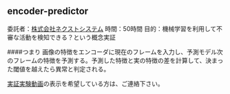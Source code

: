 ## encoder-predictor
委託者：[株式会社ネクストシステム](https://www.next-system.com/)
時間：50時間
目的：機械学習を利用して不審な活動を検知できる？という概念実証

####つまり
画像の特徴をエンコーダに現在のフレームを入力し、予測モデル次のフレームの特徴を予測する。予測した特徴と実の特徴の差を計算して、決まった閾値を越えたら異常と判定される。


[実証実験動画](https://drive.google.com/file/d/1E0JcaMKt8W3_3LnINZgAgW2SHLINwEXR/view?usp=sharing)の表示を希望している方は、ご連絡下さい。



